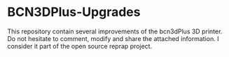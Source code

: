 # BCN3DPlus-Upgrades
This repository contain several improvements of the bcn3dPlus 3D printer. Do not hesitate to comment, modify and share the attached information. I consider it part of the open source reprap project.
